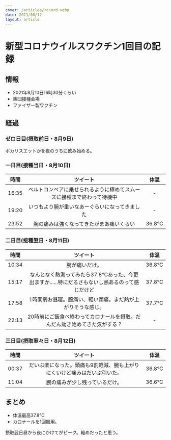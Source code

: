 ```yaml
---
cover: /articles/record.webp
date: 2021/08/12
layout: article
---
```


# 新型コロナウイルスワクチン1回目の記録

## 情報

- 2021年8月10日16時30分くらい
- 集団接種会場
- ファイザー製ワクチン

## 経過

### ゼロ日目(摂取前日・8月9日)

ポカリスエットかを夜のうちに飲み始める。

### 一日目(接種当日・8月10日)

|時間|ツイート|体温|
|:--:|:------:|:--:|
|16:35|ベルトコンベアに乗せられるように極めてスムーズに接種まで終わって待機中|-|
|19:20|いつもより腕が重いなあーぐらいになってきました|-|
|23:52|腕の痛みは強くなってきたがまあ痛いくらい|36.8℃|

### 二日目(接種翌日・8月11日)

|時間|ツイート|体温|
|:--:|:------:|:--:|
|10:34|腕が痛いだけ。|36.8℃|
|15:17|なんとなく熱測ってみたら37.8℃あった、今更出ますか......特にだるさもないし熱あるのって感じだけど|37.8℃|
|17:58|1時間弱お昼寝。腕痛い、軽い頭痛。まだ熱が上がりそうな感じ。|37.7℃|
|22:13|20時前にご飯食べ終わってカロナールを摂取。だんだん効き始めてきた気がする？|-|

### 三日目(摂取翌々日・8月12日)

|時間|ツイート|体温|
|:--:|:------:|:--:|
|00:37|だいぶ楽になった。頭痛も9割軽減、腕も上がりにくいけど痛みはだいぶ引いた。|36.8℃|
|11:04|腕の痛みが少し残っているだけ。|36.6℃|

## まとめ

- 体温最高37.8℃
- カロナールを1回服用。

摂取翌日昼から夜にかけてがピーク。軽めだったと思う。

